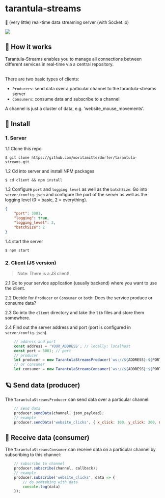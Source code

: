 # tarantula-streams
🚀 (very little) real-time data streaming server (with Socket.io)

<img src="https://github.com/moritzmitterdorfer/tarantula-streams/blob/master/imgs/tarantula-streams.png">

## 🍭 How it works
Tarantula-Streams enables you to manage all connections between different services in real-time via a central repository.

<br>
There are two basic types of clients:

- `Producers`: send data over a particular channel to the tarantula-streams server
- `Consumers`: consume data and subscribe to a channel 

A channel is just a cluster of data, e.g. 'website_mouse_movements'. 

## 🦕 Install

### 1. Server
1.1 Clone this repo
```
$ git clone https://github.com/moritzmitterdorfer/tarantula-streams.git
```

1.2 Cd into server and install NPM packages
```
$ cd client && npm install
```

1.3 Configure `port` and `logging level` as well as the `batchSize`: Go into `server/config.json` and configure the port of the server as well as the logging level (0 = basic, 2 = everything). 
```json
{
    "port": 3001, 
    "logging": true, 
    "logging_level": 2,
    "batchSize": 2 
}
```

1.4 start the server
```
$ npm start
```

### 2. Client (JS version)

> Note: There is a JS client!

2.1 Go to your service application (usually backend) where you want to use the client.

2.2 Decide for `Producer` or `Consumer` or `both`: Does the service produce or consume data?

2.3 Go into the `client` directory and take the `lib` files and store them somewhere.

2.4 Find out the server address and port (port is configured in `server/config.json`). 
```javascript
    // address and port 
    const address = 'YOUR_ADDRESS'; // locally: localhost
    const port = 3001; // port 
    // producer
    let producer = new TarantulaStreamsProducer(`ws://${ADDRESS}:${PORT}`);
    // or consumer
    let consumer = new TarantulaStreamsConsumer(`ws://${ADDRESS}:${PORT}`);
```

## 🪐 Send data (producer)
The `TarantulaStreamsProducer` can send data over a particular channel:
```javascript
    // send data
    producer.sendData(channel, json_payload);
    // example
    producer.sendData('website_clicks', { x_click: 100, y_click: 200, meta: { name: 'website_1' } });
```

## 📝 Receive data (consumer)
The `TarantulaStreamsConsumer` can receive data on a particular channel by subscribing to this channel: 
```javascript
    // subscribe to channel
    producer.subscribe(channel, callback);
    // example
    producer.subscribe('website_clicks', data => {
        // do somtehing with data
        console.log(data)
    });
```
